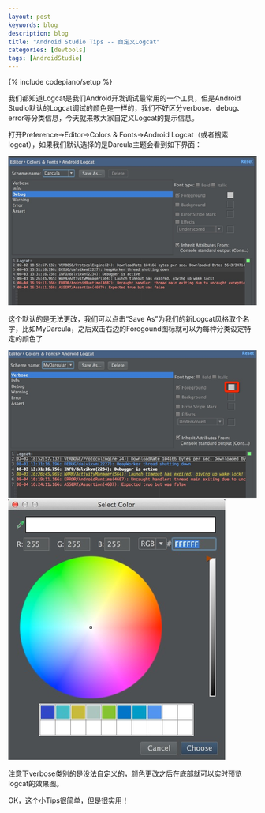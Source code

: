 ```yaml
---
layout: post
keywords: blog
description: blog
title: "Android Studio Tips -- 自定义Logcat"
categories: [devtools]
tags: [AndroidStudio]
---
```

{% include codepiano/setup %}

我们都知道Logcat是我们Android开发调试最常用的一个工具，但是Android Studio默认的Logcat调试的颜色是一样的，我们不好区分verbose、debug、error等分类信息，今天就来教大家自定义Logcat的提示信息。

打开Preference->Editor->Colors & Fonts->Android Logcat（或者搜索logcat），如果我们默认选择的是Darcula主题会看到如下界面：

<img src="/image/default_logcat.png"/>

这个默认的是无法更改，我们可以点击“Save As”为我们的新Logcat风格取个名字，比如MyDarcula，之后双击右边的Foregound图标就可以为每种分类设定特定的颜色了

<img src="/image/custom_logcat1.png"/>

<img src="/image/custom_logcat2.png"/>

注意下verbose类别的是没法自定义的，颜色更改之后在底部就可以实时预览logcat的效果图。

OK，这个小Tips很简单，但是很实用！